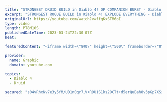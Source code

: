 ```yaml
---
title: "STRONGEST DRUID BUILD in Diablo 4! OP COMPANION BURST - Diablo 4 Druid Build Gameplay - Druid Diablo"
excerpt: "STRONGEST ROGUE BUILD in Diablo 4! EXPLODE EVERYTHING - Diablo 4 Rogue Build Gameplay - Rogue Diablo Subscribe ..."
originalUrl: https://youtube.com/watch?v=ffqKxSTM6oI
type: video
length: PT8M10S
publishedDateTime: 2023-03-24T22:30:07Z
heat: 

featuredContent: "<iframe width=\"800\" height=\"500\" frameborder=\"0\" src=\"https://www.youtube.com/embed/ffqKxSTM6oI\" allow=\"accelerometer; autoplay; encrypted-media; gyroscope; picture-in-picture\" allowfullscreen></iframe>"

provider:
  name: Graphic
  domain: youtube.com

topics:
  - Diablo 4
  - Druid

secured: "s04vRhxNv7e3y5YM/UD1n0qr7iV+R9U1S1ks2OCTt+d5erQuBah8v3pGp7XSzus8cQMs0JkWdcr5VyjaahZhvWB+ELDmRyV03lXHJsU4nKrsi8OMuXyMAeupnRoTT7RnncGS8tj84p8nvJlKLiLnRY0UH/kPa7s4afBvuvemVDt0D2MQ35Wh1dtJ6dwtcaEK1N0Ffg3W76asBIP3Sf5x1RA7cF87Gti4THJQ8zoMbB1Cy10VQ9xJFsGnQHjr2aRaOI0D8BzUPSz/MDn3yz5rJx0Md8Bz86gyelimanJ5U6jkIW6Q81PjjuDpnWcLDYECtnbBP6iKEoASXNCkrPRhgDXhbfK116miH8BVCWzcy5Xe6P3t7L7ig9zToxIqc6lgchXz5bUVuURwi9twBwmTRt0Vxucr9btwWfJU0I9IjvY=;r4UU/JGVXDtWDBneoMKSoA=="
---
```


